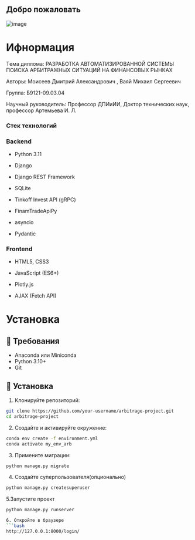 ## Добро пожаловать
![image](https://github.com/user-attachments/assets/95a54fb7-343c-406c-b288-662c90e76f3c)

# Ифнормация
Tема диплома: РАЗРАБОТКА АВТОМАТИЗИРОВАННОЙ СИСТЕМЫ ПОИСКА АРБИТРАЖНЫХ СИТУАЦИЙ НА ФИНАНСОВЫХ РЫНКАХ

Авторы: Моисеев Дмитрий Александрович , Ваяй Михаил Сергеевич 

Группа: Б9121-09.03.04

Научный руководитель: Профессор ДПИиИИ, Доктор технических наук, профессор Артемьева И. Л.

### Стек технологий
### Backend
- Python 3.11 

- Django 

- Django REST Framework 

- SQLite 

- Tinkoff Invest API (gRPC) 

- FinamTradeApiPy 

- asyncio 

- Pydantic 

### Frontend
- HTML5, CSS3 

- JavaScript (ES6+) 

- Plotly.js 

- AJAX (Fetch API) 

# Установка
## 🔧 Требования

- Anaconda или Miniconda
- Python 3.10+
- Git
## 🚀 Установка

1. Клонируйте репозиторий:

```bash
git clone https://github.com/your-username/arbitrage-project.git
cd arbitrage-project
```
2. Создайте и активируйте окружение:
```bash
conda env create -f environment.yml
conda activate my_env_arb
```
3.  Примените миграции:
```bash
python manage.py migrate
```
4. Создайте суперпользователя(опционально)
```bash
python manage.py createsuperuser
```
5.Запустите проект
```bash
python manage.py runserver

6. Откройте в браузере
```bash
http://127.0.0.1:8000/login/
```


